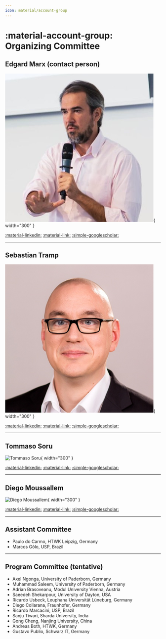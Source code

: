 ```yaml
---
icon: material/account-group
---
```

# :material-account-group: Organizing Committee

## Edgard Marx (contact person)

![Edgard Marx](assets/people/Edgard.png){ width="300" }

[:material-linkedin:](https://www.linkedin.com/in/edgardmarx/)
[:material-link:](https://aksw.org/EdgardMarx)
[:simple-googlescholar:](https://scholar.google.com/citations?user=1jAHNZIAAAAJ&hl=en)

---
## Sebastian Tramp

![Sebastian Tramp](assets/people/Seebi.png){ width="300" }

[:material-linkedin:](https://www.linkedin.com/in/sebastiantramp/)
[:material-link:](https://aksw.org/SebastianTramp)
[:simple-googlescholar:](https://scholar.google.com/citations?user=pyV5evQAAAAJ&hl=en)

---
## Tommaso Soru

![Tommaso Soru](https://scholar.googleusercontent.com/citations?view_op=medium_photo&user=9aI21r8AAAAJ&citpid=7){ width="300" }

[:material-linkedin:](https://www.linkedin.com/in/sebastiantramp/)
[:material-link:](http://tommaso-soru.it/)
[:simple-googlescholar:](https://scholar.google.it/citations?user=9aI21r8AAAAJ&hl=en)

---
## Diego Moussallem

![Diego Moussallem](https://www.dice-research.org/static/eb1525f3c7ee039449a76234e6367b60/fd013/moussallem.jpg){ width="300" }

[:material-linkedin:](https://linkedin.com/in/diegomoussallem)
[:material-link:](https://www.dice-research.org/DiegoMoussallem)
[:simple-googlescholar:](https://scholar.google.com/citations?user=4i5xtXEAAAAJ&hl=en)

---
## Assistant Committee

- Paulo do Carmo, HTWK Leipzig, Germany
- Marcos Gôlo, USP, Brazil

---
## Program Committee (tentative)

- Axel Ngonga, University of Paderborn, Germany
- Muhammad Saleem, University of Paderborn, Germany
- Adrian Brasoveanu, Modul University Vienna, Austria
- Saeedeh Shekarpour, University of Dayton, USA
- Ricardo Usbeck, Leuphana Universität Lüneburg, Germany
- Diego Collarana, Fraunhofer, Germany
- Ricardo Marcacini, USP, Brazil
- Sanju Tiwari, Sharda University, India
- Gong Cheng, Nanjing University, China
- Andreas Both, HTWK, Germany
- Gustavo Publio, Schwarz IT, Germany

